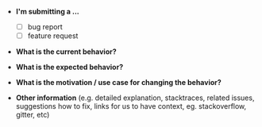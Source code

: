 * **I'm submitting a ...**
  - [ ] bug report
  - [ ] feature request

* **What is the current behavior?**


* **What is the expected behavior?**



* **What is the motivation / use case for changing the behavior?**



* **Other information** (e.g. detailed explanation, stacktraces, related issues, suggestions how to fix, links for us to have context, eg. stackoverflow, gitter, etc)
